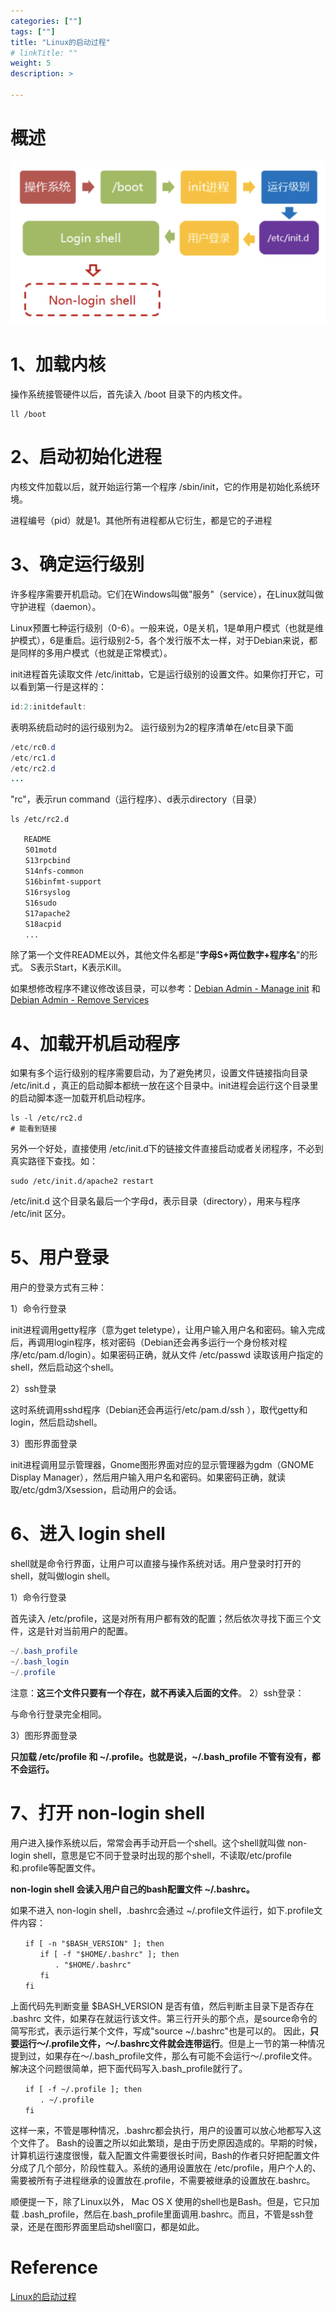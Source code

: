 ```yaml
---
categories: [""] 
tags: [""] 
title: "Linux的启动过程"
# linkTitle: ""
weight: 5
description: >
  
---
```


# 概述

![linux_start_process_1.png](./imgs/linux_start_process_1.png)

# 1、加载内核

操作系统接管硬件以后，首先读入 /boot 目录下的内核文件。

```shell
ll /boot
```

# 2、启动初始化进程

内核文件加载以后，就开始运行第一个程序 /sbin/init，它的作用是初始化系统环境。

进程编号（pid）就是1。其他所有进程都从它衍生，都是它的子进程

# 3、确定运行级别

许多程序需要开机启动。它们在Windows叫做"服务"（service），在Linux就叫做守护进程（daemon）。

Linux预置七种运行级别（0-6）。一般来说，0是关机，1是单用户模式（也就是维护模式），6是重启。运行级别2-5，各个发行版不太一样，对于Debian来说，都是同样的多用户模式（也就是正常模式）。

init进程首先读取文件 /etc/inittab，它是运行级别的设置文件。如果你打开它，可以看到第一行是这样的：

```java
id:2:initdefault:
```
表明系统启动时的运行级别为2。
运行级别为2的程序清单在/etc目录下面

```java
/etc/rc0.d
/etc/rc1.d
/etc/rc2.d
...
```
"rc"，表示run command（运行程序）、d表示directory（目录）
```shell
ls /etc/rc2.d

   README
　　S01motd
　　S13rpcbind
　　S14nfs-common
　　S16binfmt-support
　　S16rsyslog
　　S16sudo
　　S17apache2
　　S18acpid
　　...
```
除了第一个文件README以外，其他文件名都是"**字母S+两位数字+程序名**"的形式。
S表示Start，K表示Kill。

如果想修改程序不建议修改该目录，可以参考：[Debian Admin - Manage init](http://www.debianadmin.com/manage-linux-init-or-startup-scripts.html) 和 [Debian Admin - Remove Services](http://www.debianadmin.com/remove-unwanted-startup-files-or-services-in-debian.html)

# 4、加载开机启动程序

如果有多个运行级别的程序需要启动，为了避免拷贝，设置文件链接指向目录 /etc/init.d ，真正的启动脚本都统一放在这个目录中。init进程会运行这个目录里的启动脚本逐一加载开机启动程序。

```shell
ls -l /etc/rc2.d
# 能看到链接
```
另外一个好处，直接使用 /etc/init.d下的链接文件直接启动或者关闭程序，不必到真实路径下查找。如：
```shell
sudo /etc/init.d/apache2 restart
```
/etc/init.d 这个目录名最后一个字母d，表示目录（directory），用来与程序 /etc/init 区分。
# 5、用户登录

用户的登录方式有三种：

1）命令行登录

init进程调用getty程序（意为get teletype），让用户输入用户名和密码。输入完成后，再调用login程序，核对密码（Debian还会再多运行一个身份核对程序/etc/pam.d/login）。如果密码正确，就从文件 /etc/passwd 读取该用户指定的shell，然后启动这个shell。

2）ssh登录

这时系统调用sshd程序（Debian还会再运行/etc/pam.d/ssh ），取代getty和login，然后启动shell。

3）图形界面登录

init进程调用显示管理器，Gnome图形界面对应的显示管理器为gdm（GNOME Display Manager），然后用户输入用户名和密码。如果密码正确，就读取/etc/gdm3/Xsession，启动用户的会话。

# 6、进入 login shell

shell就是命令行界面，让用户可以直接与操作系统对话。用户登录时打开的shell，就叫做login shell。

1）命令行登录

首先读入 /etc/profile，这是对所有用户都有效的配置；然后依次寻找下面三个文件，这是针对当前用户的配置。

```java
~/.bash_profile
~/.bash_login
~/.profile
```
注意：**这三个文件只要有一个存在，就不再读入后面的文件**。
2）ssh登录：

与命令行登录完全相同。

3）图形界面登录

**只加载 /etc/profile 和 ~/.profile。也就是说，~/.bash_profile 不管有没有，都不会运行。**

# 7、打开 non-login shell

用户进入操作系统以后，常常会再手动开启一个shell。这个shell就叫做 non-login shell，意思是它不同于登录时出现的那个shell，不读取/etc/profile和.profile等配置文件。

**non-login shell 会读入用户自己的bash配置文件 ~/.bashrc。**

如果不进入 non-login shell，.bashrc会通过 ~/.profile文件运行，如下.profile文件内容：

```plain
　　if [ -n "$BASH_VERSION" ]; then
　　　　if [ -f "$HOME/.bashrc" ]; then
　　　　　　. "$HOME/.bashrc"
　　　　fi
　　fi　　
```
上面代码先判断变量 $BASH_VERSION 是否有值，然后判断主目录下是否存在 .bashrc 文件，如果存在就运行该文件。第三行开头的那个点，是source命令的简写形式，表示运行某个文件，写成"source ~/.bashrc"也是可以的。
因此，**只要运行～/.profile文件，～/.bashrc文件就会连带运行**。但是上一节的第一种情况提到过，如果存在～/.bash_profile文件，那么有可能不会运行～/.profile文件。解决这个问题很简单，把下面代码写入.bash_profile就行了。

```plain
　　if [ -f ~/.profile ]; then
　　　　. ~/.profile
　　fi　
```
这样一来，不管是哪种情况，.bashrc都会执行，用户的设置可以放心地都写入这个文件了。
Bash的设置之所以如此繁琐，是由于历史原因造成的。早期的时候，计算机运行速度很慢，载入配置文件需要很长时间，Bash的作者只好把配置文件分成了几个部分，阶段性载入。系统的通用设置放在 /etc/profile，用户个人的、需要被所有子进程继承的设置放在.profile，不需要被继承的设置放在.bashrc。

顺便提一下，除了Linux以外， Mac OS X 使用的shell也是Bash。但是，它只加载 .bash_profile，然后在.bash_profile里面调用.bashrc。而且，不管是ssh登录，还是在图形界面里启动shell窗口，都是如此。 

# Reference

[Linux的启动过程](https://www.ruanyifeng.com/blog/2013/08/linux_boot_process.html)
